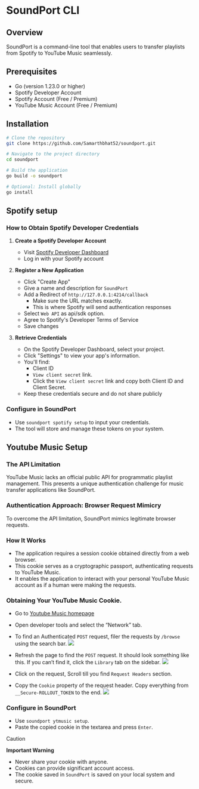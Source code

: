 # SoundPort CLI

## Overview

SoundPort is a command-line tool that enables users to transfer playlists from Spotify to YouTube Music seamlessly.

## Prerequisites

- Go (version 1.23.0 or higher)
- Spotify Developer Account
- Spotify Account (Free / Premium)
- YouTube Music Account (Free / Premium)

## Installation

```bash
# Clone the repository
git clone https://github.com/Samarthbhat52/soundport.git

# Navigate to the project directory
cd soundport

# Build the application
go build -o soundport

# Optional: Install globally
go install
```

## Spotify setup

### How to Obtain Spotify Developer Credentials

1. **Create a Spotify Developer Account**

   - Visit [Spotify Developer Dashboard](https://developer.spotify.com/dashboard/)
   - Log in with your Spotify account

2. **Register a New Application**

   - Click "Create App"
   - Give a name and description for `SoundPort`
   - Add a Redirect of `http://127.0.0.1:4214/callback`
     - Make sure the URL matches exactly.
     - This is where Spotify will send authentication responses
   - Select `Web API` as api/sdk option.
   - Agree to Spotify's Developer Terms of Service
   - Save changes

3. **Retrieve Credentials**

   - On the Spotify Developer Dashboard, select your project.
   - Click "Settings" to view your app's information.
   - You'll find:
     - Client ID
     - `View client secret` link.
     - Click the `View client secret` link and copy both Client ID and Client Secret.
   - Keep these credentials secure and do not share publicly

### Configure in SoundPort

- Use `soundport spotify setup` to input your credentials.
- The tool will store and manage these tokens on your system.

## Youtube Music Setup

### The API Limitation
YouTube Music lacks an official public API for programmatic playlist management. This presents a unique authentication challenge for music transfer applications like SoundPort.

### Authentication Approach: Browser Request Mimicry
To overcome the API limitation, SoundPort mimics legitimate browser requests.

### How It Works
* The application requires a session cookie obtained directly from a web browser.
* This cookie serves as a cryptographic passport, authenticating requests to YouTube Music.
* It enables the application to interact with your personal YouTube Music account as if a human were making the requests.

### Obtaining Your YouTube Music Cookie.

- Go to  [Youtube Music homepage](music.youtube.com)
- Open developer tools and select the “Network” tab.
- To find an Authenticated `POST` request, filer the requests by `/browse` using the search bar.
![](README/Screenshot%202025-03-25%20at%206.40.48%E2%80%AFPM.jpg)

- Refresh the page to find the `POST` request. It should look something like this. If you can’t find it, click the `Library` tab on the sidebar.
![](README/Screenshot%202025-03-25%20at%206.45.03%E2%80%AFPM.jpg)

- Click on the request, Scroll till you find `Request Headers` section.
- Copy the `Cookie` property of the request header. Copy everything from 	`__Secure-ROLLOUT_TOKEN` to the end.
![](README/Screenshot%202025-03-25%20at%206.47.44%E2%80%AFPM.jpg)

### Configure in SoundPort

- Use `soundport ytmusic setup`.
- Paste the copied cookie in the textarea and press `Enter`.

> [!CAUTION]
> **Important Warning**
> * Never share your cookie with anyone.
> * Cookies can provide significant account access.
> * The cookie saved in `SoundPort` is saved on your local system and secure.

